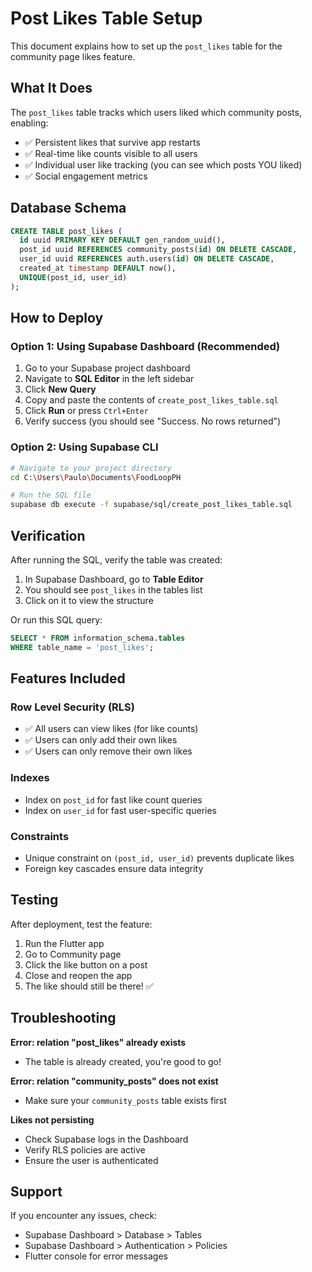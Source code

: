 # Post Likes Table Setup

This document explains how to set up the `post_likes` table for the community page likes feature.

## What It Does

The `post_likes` table tracks which users liked which community posts, enabling:
- ✅ Persistent likes that survive app restarts
- ✅ Real-time like counts visible to all users
- ✅ Individual user like tracking (you can see which posts YOU liked)
- ✅ Social engagement metrics

## Database Schema

```sql
CREATE TABLE post_likes (
  id uuid PRIMARY KEY DEFAULT gen_random_uuid(),
  post_id uuid REFERENCES community_posts(id) ON DELETE CASCADE,
  user_id uuid REFERENCES auth.users(id) ON DELETE CASCADE,
  created_at timestamp DEFAULT now(),
  UNIQUE(post_id, user_id)
);
```

## How to Deploy

### Option 1: Using Supabase Dashboard (Recommended)

1. Go to your Supabase project dashboard
2. Navigate to **SQL Editor** in the left sidebar
3. Click **New Query**
4. Copy and paste the contents of `create_post_likes_table.sql`
5. Click **Run** or press `Ctrl+Enter`
6. Verify success (you should see "Success. No rows returned")

### Option 2: Using Supabase CLI

```bash
# Navigate to your project directory
cd C:\Users\Paulo\Documents\FoodLoopPH

# Run the SQL file
supabase db execute -f supabase/sql/create_post_likes_table.sql
```

## Verification

After running the SQL, verify the table was created:

1. In Supabase Dashboard, go to **Table Editor**
2. You should see `post_likes` in the tables list
3. Click on it to view the structure

Or run this SQL query:

```sql
SELECT * FROM information_schema.tables 
WHERE table_name = 'post_likes';
```

## Features Included

### Row Level Security (RLS)
- ✅ All users can view likes (for like counts)
- ✅ Users can only add their own likes
- ✅ Users can only remove their own likes

### Indexes
- Index on `post_id` for fast like count queries
- Index on `user_id` for fast user-specific queries

### Constraints
- Unique constraint on `(post_id, user_id)` prevents duplicate likes
- Foreign key cascades ensure data integrity

## Testing

After deployment, test the feature:

1. Run the Flutter app
2. Go to Community page
3. Click the like button on a post
4. Close and reopen the app
5. The like should still be there! ✅

## Troubleshooting

**Error: relation "post_likes" already exists**
- The table is already created, you're good to go!

**Error: relation "community_posts" does not exist**
- Make sure your `community_posts` table exists first

**Likes not persisting**
- Check Supabase logs in the Dashboard
- Verify RLS policies are active
- Ensure the user is authenticated

## Support

If you encounter any issues, check:
- Supabase Dashboard > Database > Tables
- Supabase Dashboard > Authentication > Policies
- Flutter console for error messages
